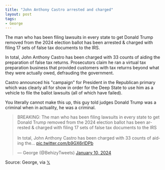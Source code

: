 ```yaml
---
title: "John Anthony Castro arrested and charged"
layout: post
tags:
- George
---
```


The man who has been filing lawsuits in every state to get Donald Trump removed from the 2024 election ballot has been arrested & charged with filing 17 sets of false tax documents to the IRS.

In total, John Anthony Castro has been charged with 33 counts of aiding the preparation of false tax returns. Prosecutors claim he ran a virtual tax preparation business that provided customers with tax returns beyond what they were actually owed, defrauding the government.

Castro announced his "campaign" for President in the Republican primary which was clearly all for show in order for the Deep State to use him as a vehicle to file the ballot lawsuits (all of which have failed).

You literally cannot make this up, this guy told judges Donald Trump was a criminal when in actuality, he was a criminal.

<blockquote class="twitter-tweet"><p lang="en" dir="ltr">BREAKING: The man who has been filing lawsuits in every state to get Donald Trump removed from the 2024 election ballot has been arrested &amp; charged with filing 17 sets of false tax documents to the IRS<br><br>In total, John Anthony Castro has been charged with 33 counts of aiding the… <a href="https://t.co/b9GX6rIDPb">pic.twitter.com/b9GX6rIDPb</a></p>&mdash; George (@BehizyTweets) <a href="https://twitter.com/BehizyTweets/status/1745196620789002271?ref_src=twsrc%5Etfw">January 10, 2024</a></blockquote> <script async src="https://platform.twitter.com/widgets.js" charset="utf-8"></script>

Source: George, via [𝕏](https://x.com)
